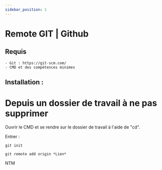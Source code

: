 ```yaml
---
sidebar_position: 1
---
```


# Remote GIT | Github
## Requis 
    - Git : https://git-scm.com/
    - CMD et des compétences minimes

## Installation :

# Depuis un dossier de travail à ne pas supprimer

Ouvrir le CMD et se rendre sur le dossier de travail à l'aide de "cd".

Entrer :

```shell
git init

git remote add origin *Lien*
```

NTM
